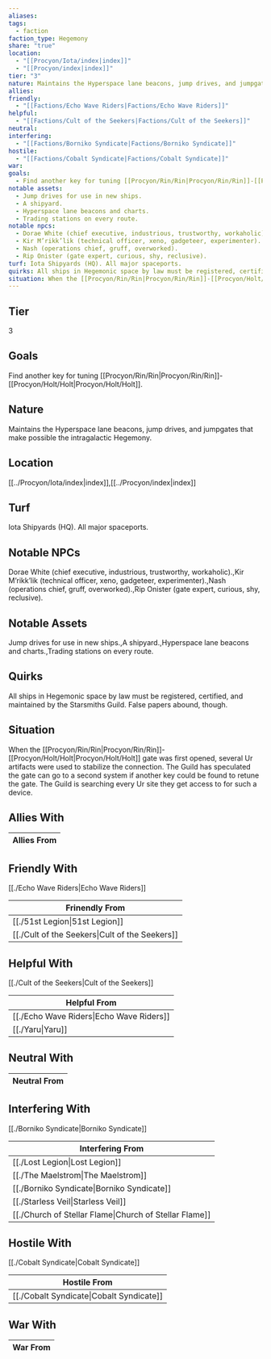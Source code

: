 ```yaml
---
aliases: 
tags:
  - faction
faction_type: Hegemony
share: "true"
location:
  - "[[Procyon/Iota/index|index]]"
  - "[[Procyon/index|index]]"
tier: "3"
nature: Maintains the Hyperspace lane beacons, jump drives, and jumpgates that make possible the intragalactic Hegemony.
allies: 
friendly:
  - "[[Factions/Echo Wave Riders|Factions/Echo Wave Riders]]"
helpful:
  - "[[Factions/Cult of the Seekers|Factions/Cult of the Seekers]]"
neutral: 
interfering:
  - "[[Factions/Borniko Syndicate|Factions/Borniko Syndicate]]"
hostile:
  - "[[Factions/Cobalt Syndicate|Factions/Cobalt Syndicate]]"
war: 
goals:
  - Find another key for tuning [[Procyon/Rin/Rin|Procyon/Rin/Rin]]-[[Procyon/Holt/Holt|Procyon/Holt/Holt]].
notable assets:
  - Jump drives for use in new ships.
  - A shipyard.
  - Hyperspace lane beacons and charts.
  - Trading stations on every route.
notable npcs:
  - Dorae White (chief executive, industrious, trustworthy, workaholic).
  - Kir M’rikk’lik (technical officer, xeno, gadgeteer, experimenter).
  - Nash (operations chief, gruff, overworked).
  - Rip Onister (gate expert, curious, shy, reclusive).
turf: Iota Shipyards (HQ). All major spaceports.
quirks: All ships in Hegemonic space by law must be registered, certified, and maintained by the Starsmiths Guild. False papers abound, though.
situation: When the [[Procyon/Rin/Rin|Procyon/Rin/Rin]]-[[Procyon/Holt/Holt|Procyon/Holt/Holt]] gate was first opened, several Ur artifacts were used to stabilize the connection. The Guild has speculated the gate can go to a second system if another key could be found to retune the gate. The Guild is searching every Ur site they get access to for such a device.
---
```


## Tier

3

## Goals

Find another key for tuning [[Procyon/Rin/Rin|Procyon/Rin/Rin]]-[[Procyon/Holt/Holt|Procyon/Holt/Holt]].

## Nature

Maintains the Hyperspace lane beacons, jump drives, and jumpgates that make possible the intragalactic Hegemony.

## Location

[[../Procyon/Iota/index|index]],[[../Procyon/index|index]]

## Turf

Iota Shipyards (HQ). All major spaceports.

## Notable NPCs

Dorae White (chief executive, industrious, trustworthy, workaholic).,Kir M’rikk’lik (technical officer, xeno, gadgeteer, experimenter).,Nash (operations chief, gruff, overworked).,Rip Onister (gate expert, curious, shy, reclusive).

## Notable Assets

Jump drives for use in new ships.,A shipyard.,Hyperspace lane beacons and charts.,Trading stations on every route.

## Quirks

All ships in Hegemonic space by law must be registered, certified, and maintained by the Starsmiths Guild. False papers abound, though.

## Situation

When the [[Procyon/Rin/Rin|Procyon/Rin/Rin]]-[[Procyon/Holt/Holt|Procyon/Holt/Holt]] gate was first opened, several Ur artifacts were used to stabilize the connection. The Guild has speculated the gate can go to a second system if another key could be found to retune the gate. The Guild is searching every Ur site they get access to for such a device.

## Allies With



| Allies From |
| ----------- |


## Friendly With

[[./Echo Wave Riders|Echo Wave Riders]]

| Frinendly From                                           |
| -------------------------------------------------------- |
| [[./51st Legion\|51st Legion]]                 |
| [[./Cult of the Seekers\|Cult of the Seekers]] |


## Helpful With

[[./Cult of the Seekers|Cult of the Seekers]]

| Helpful From                                       |
| -------------------------------------------------- |
| [[./Echo Wave Riders\|Echo Wave Riders]] |
| [[./Yaru\|Yaru]]                         |


## Neutral With




| Neutral From |
| ------------ |



## Interfering With

[[./Borniko Syndicate|Borniko Syndicate]]


| Interfering From                                                 |
| ---------------------------------------------------------------- |
| [[./Lost Legion\|Lost Legion]]                         |
| [[./The Maelstrom\|The Maelstrom]]                     |
| [[./Borniko Syndicate\|Borniko Syndicate]]             |
| [[./Starless Veil\|Starless Veil]]                     |
| [[./Church of Stellar Flame\|Church of Stellar Flame]] |



## Hostile With

[[./Cobalt Syndicate|Cobalt Syndicate]]


| Hostile From                                       |
| -------------------------------------------------- |
| [[./Cobalt Syndicate\|Cobalt Syndicate]] |



## War With



| War From |
| -------- |


